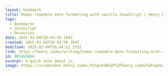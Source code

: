 ```yaml
---
layout: bookmark
title: Human-readable date formatting with vanilla JavaScript | Henry From Online
tags:
  - Bookmarks
  - JavaScript
  - Resources
date: 2025-03-04T20:43:59.184Z
created: 2025-03-04T20:43:59.184Z
modified: 2025-03-04T20:44:52.331Z
link: https://henry.codes/writing/human-readable-date-formatting-with-vanilla-javascript/
id: 985459864
excerpt: A quick note about js.
image: https://screenshot.henry.codes/https%3A%2F%2Fhenry.codes%2Fopengraph%2Fwriting%2Fhuman-readable-date-formatting-with-vanilla-javascript/opengraph
---
```

